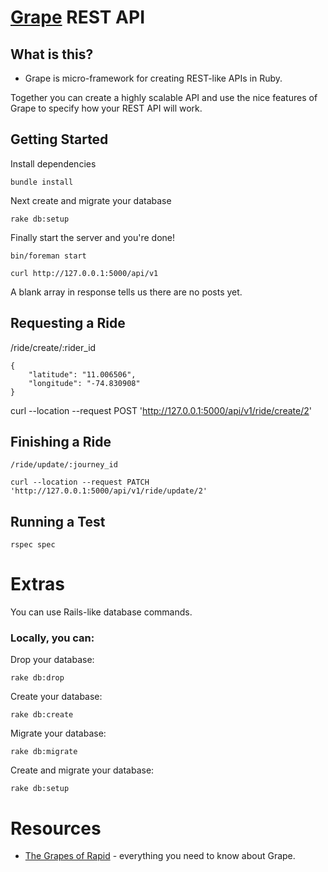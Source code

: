 # [Grape](https://github.com/intridea/grape) REST API

## What is this?

* Grape is micro-framework for creating REST-like APIs in Ruby.

Together you can create a highly scalable API and use the nice features of Grape to specify how your REST API will work.

## Getting Started

Install dependencies

	bundle install

Next create and migrate your database

	rake db:setup

Finally start the server and you're done!

	bin/foreman start

	curl http://127.0.0.1:5000/api/v1

A blank array in response tells us there are no posts yet.

## Requesting a Ride

/ride/create/:rider_id
	
	{
		"latitude": "11.006506",
		"longitude": "-74.830908"
	}
		
curl --location --request POST 'http://127.0.0.1:5000/api/v1/ride/create/2'

## Finishing a Ride
	/ride/update/:journey_id

	curl --location --request PATCH 'http://127.0.0.1:5000/api/v1/ride/update/2'

## Running a Test
	rspec spec

# Extras

You can use Rails-like database commands.

### Locally, you can:

Drop your database:

	rake db:drop

Create your database:

	rake db:create

Migrate your database:

	rake db:migrate

Create and migrate your database:

	rake db:setup

# Resources

* [The Grapes of Rapid](http://www.confreaks.com/videos/475-rubyconf2010-the-grapes-of-rapid) - everything you need to know about Grape.
